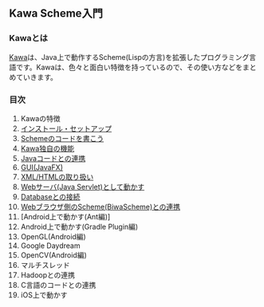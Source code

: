 ## Kawa Scheme入門

### Kawaとは
[Kawa](http://www.gnu.org/software/kawa/)は、Java上で動作するScheme(Lispの方言)を拡張したプログラミング言語です。Kawaは、色々と面白い特徴を持っているので、その使い方などをまとめていきます。

### 目次

1. Kawaの特徴
2. [インストール・セットアップ](./install-setup)
3. [Schemeのコードを書こう](./write-scheme)
4. [Kawa独自の機能](./kawa-orginal-func)
5. [Javaコードとの連携](./java-object)
6. [GUI(JavaFX)](./gui-javafx)
7. [XML/HTMLの取り扱い](./xml)
8. [Webサーバ(Java Servlet)として動かす](./servlet)
9. [Databaseとの接続](./database)
10. [Webブラウザ側のScheme(BiwaScheme)との連携](biwa-scheme)
11. [Android上で動かす(Ant編)]
12. Android上で動かす(Gradle Plugin編)
13. OpenGL(Android編)
14. Google Daydream
15. OpenCV(Android編)
16. マルチスレッド
17. Hadoopとの連携
18. C言語のコードとの連携
19. iOS上で動かす
